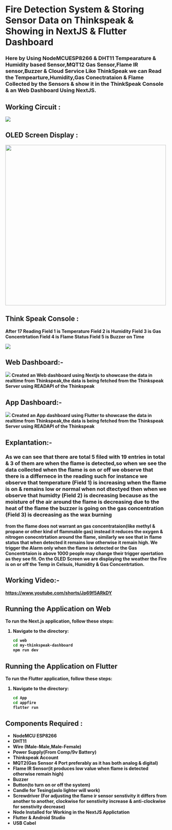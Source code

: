 # Fire Detection System & Storing Sensor Data on Thinkspeak & Showing in NextJS & Flutter Dashboard


### Here by Using NodeMCUESP8266 & DHT11 Tempearature & Humidity based Sensor,MQT12 Gas Sensor,Flame IR sensor,Buzzer &  Cloud Service Like ThinkSpeak we can Read the Tempearture,Humidity,Gas Conectrataion & Flame Collected by the Sensors & show it in the ThinkSpeak Console & an Web Dashboard Using NextJS.

## Working Circuit :

<img src='./img/workingckt.jpg'>

## OLED Screen Display  :
<img height="500px" src='./img/oleddisplkayoff.jpg'>

## Think Speak Console :

<B> After 17 Reading
<B> Field 1 is Temperature 
<B> Field 2 is Humidity 
<B> Field 3 is Gas Concentrtation
<B> Field 4 is Flame Status
<B> Field 5 is Buzzer on Time

<img  src='./img/thinkspeakcloud.jpg'>

## Web Dashboard:-

<img src="./img/webdashboard.png">
<B> Created an Web dashboard using Nextjs to showcase the data in realtime from Thinkspeak,the data is being fetched from the Thinkspeak Server using READAPI of the Thinkspeak 

## App Dashboard:-

<img src="./img/appflutter.png">
<B> Created an App dashboard using Flutter  to showcase the data in realtime from Thinkspeak,the data is being fetched from the Thinkspeak Server using READAPI of the Thinkspeak 


## Explantation:-

### As we can see that there are total 5 filed with 19 entries in total & 3 of them are when the flame is detected,so when we see the data collected when the flame is on or off we observe that there is a differnece in the reading such for instance we observe that temperature (Field 1) is increasing when the flame is on & remains low or normal when not dtectyed then when we observe that humidty (Field 2) is decreasing because as the moisture of the air around the flame is decreasing due to the heat of the flame the buzzer is going on the gas concentration (Field 3) is decreasing as the wax burning  
from the flame does not warrant an gas concentrataion(like methyl & propane or other kind of flammable gas) instead  it reduces the oxygen & nitrogen  conecntrtation around the flame, similarly we see that in flame status that when detected it remains low otherwise it remain high. We trigger the Alarm only when the flame is detected or the Gas Concentrtaion is above 1000 people may change their trigger opertation as they see fit. On the OLED Screen we are displaying the weather the Fire is on or off the Temp in Celsuis, Humidity & Gas Concentrtation.

## Working Video:-
https://www.youtube.com/shorts/Jp69f5ARkDY


## Running the Application on Web 

To run the Next.js application, follow these steps:

1. Navigate to the  directory:
   ```sh
   cd web
   cd my-thinkspeak-dashboard
   npm run dev

## Running the Application on Flutter 

To run the Flutter application, follow these steps:

1. Navigate to the  directory:
   ```sh
   cd App
   cd appfire
   flutter run


## Components Required :

<ul>
<li>NodeMCU ESP8266</li>
<li>DHT11</li>
<li>Wire (Male-Male,Male-Female)</li>
<li>Power Supply(From Comp/9v Battery)</li>
<li>Thinkspeak Account</li>
<li>MQT2(Gas Sensor 4 Port preferably as it has both analog & digital)</li>
<li>Flame IR Sensor(it produces low value when flame is detected otherwise remain high)</li>
<li>Buzzer</li>
<li>Button(to turn on or off the system)</li>
<li>Candle for Tesing(aslo lighter will work)</li>
<li>Screwdriver (For adjusting the flame ir sensor senstivity it differs from another to another, clockwise for senstivity increase & anti-clockwise for  senstivity decrease)</li>
<li>Node Installed for Working in the NextJS Applictation</li>
<li>Flutter & Android Studio </li>
<li> USB Cabel </li>
</ul>
